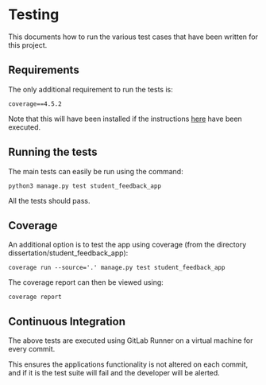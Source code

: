 # Testing

This documents how to run the various test cases that have been written for this project.

## Requirements
The only additional requirement to run the tests is:

```
coverage==4.5.2
```

Note that this will have been installed if the instructions [here](http://stgit.dcs.gla.ac.uk/tp3-2018-ese1/dissertation/blob/131-improve-program-documentation/docs/program-docs/project/Local-Setup.md) have been executed.

## Running the tests
The main tests can easily be run using the command:

```
python3 manage.py test student_feedback_app
```

All the tests should pass.

## Coverage
An additional option is to test the app using coverage (from the directory dissertation/student_feedback_app):

```
coverage run --source='.' manage.py test student_feedback_app
```

The coverage report can then be viewed using:

```
coverage report
```

## Continuous Integration
The above tests are executed using GitLab Runner on a virtual machine for every commit.

This ensures the applications functionality is not altered on each commit, and if it is the test suite will fail and the developer will be alerted.
